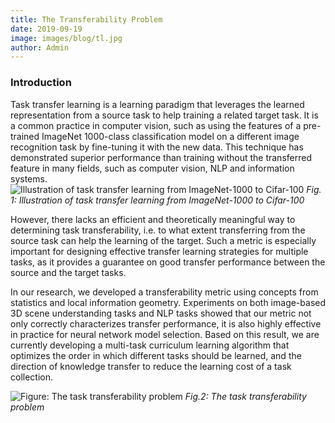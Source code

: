 ```yaml
---
title: The Transferability Problem
date: 2019-09-19
image: images/blog/tl.jpg
author: Admin
---
```


### Introduction
Task transfer learning is a learning paradigm that leverages the learned representation from a source task to help training a related target task. It is a common practice in computer vision, such as using the features of a pre-trained ImageNet 1000-class classification model on a different image recognition task by fine-tuning it with the new data. This technique has demonstrated superior performance than training without the transferred feature in many fields, such as computer vision, NLP and information systems.
![Illustration of task transfer learning from ImageNet-1000 to Cifar-100](../../../images/blog/tl-trans-problem.png)
*Fig. 1: Illustration of task transfer learning from ImageNet-1000 to Cifar-100*

However, there lacks an efficient and theoretically meaningful way to determining task transferability, i.e. to what extent transferring from the source task can help the learning of the target. Such a metric is especially important for designing effective transfer learning strategies for multiple tasks, as it provides a guarantee on good transfer performance between the source and the target tasks.

In our research, we developed a transferability metric using concepts from statistics and local information geometry. Experiments on both image-based 3D scene understanding tasks and NLP tasks showed that our metric not only correctly characterizes transfer performance, it is also highly effective in practice for neural network model selection. Based on this result, we are currently developing a multi-task curriculum learning algorithm that optimizes the order in which different tasks should be learned, and the direction of knowledge transfer to reduce the learning cost of a task collection.

![Figure: The task transferability problem](../../../images/blog/tl-cifar-100.png)
*Fig.2: The task transferability problem*